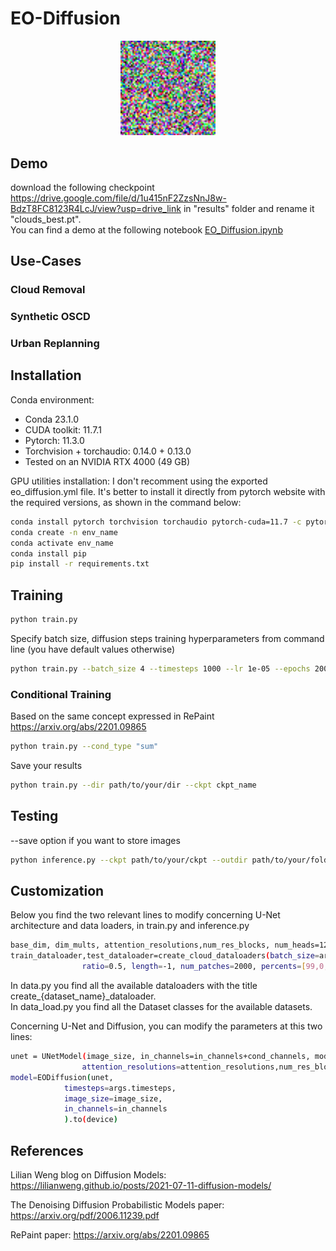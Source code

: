 # EO-Diffusion
<p align="center">
  <img   
  width="30%"
  height="30%" 
  src="assets/diff1.gif">
</p>

## Demo
download the following checkpoint https://drive.google.com/file/d/1u415nF2ZzsNnJ8w-BdzT8FC8123R4LcJ/view?usp=drive_link in "results" folder and rename it "clouds_best.pt". </br>
You can find a demo at the following notebook [EO_Diffusion.ipynb](EO_Diffusion.ipynb)
## Use-Cases
### Cloud Removal

### Synthetic OSCD

### Urban Replanning

## Installation
Conda environment: 
- Conda 23.1.0
- CUDA toolkit: 11.7.1
- Pytorch: 11.3.0
- Torchvision + torchaudio: 0.14.0 + 0.13.0
- Tested on an NVIDIA RTX 4000 (49 GB)

GPU utilities installation:
I don't recomment using the exported eo_diffusion.yml file. It's better to install it directly from pytorch website with the required versions, as shown in the command below:

```bash
conda install pytorch torchvision torchaudio pytorch-cuda=11.7 -c pytorch -c nvidia
conda create -n env_name
conda activate env_name
conda install pip
pip install -r requirements.txt
```

## Training

```bash
python train.py
```

Specify batch size, diffusion steps training hyperparameters from command line (you have default values otherwise)
```bash
python train.py --batch_size 4 --timesteps 1000 --lr 1e-05 --epochs 200
```

### Conditional Training
Based on the same concept expressed in RePaint https://arxiv.org/abs/2201.09865
```bash
python train.py --cond_type "sum"
```

Save your results
```bash
python train.py --dir path/to/your/dir --ckpt ckpt_name
```

## Testing
--save option if you want to store images
```bash
python inference.py --ckpt path/to/your/ckpt --outdir path/to/your/folder_samples --save
```

## Customization
Below you find the two relevant lines to modify concerning U-Net architecture and data loaders, in train.py and inference.py
```bash
base_dim, dim_mults, attention_resolutions,num_res_blocks, num_heads=128,[1,2,3,4],[4,8],2,8
train_dataloader,test_dataloader=create_cloud_dataloaders(batch_size=args.batch_size, num_workers=4, size=image_size,
                ratio=0.5, length=-1, num_patches=2000, percents=[99,0,70])
```
In data.py you find all the available dataloaders with the title create_{dataset_name}_dataloader. </br>
In data_load.py you find all the Dataset classes for the available datasets. 

Concerning U-Net and Diffusion, you can modify the parameters at this two lines:
```bash
unet = UNetModel(image_size, in_channels=in_channels+cond_channels, model_channels=base_dim, out_channels=out_channels, channel_mult=dim_mults, 
                attention_resolutions=attention_resolutions,num_res_blocks=num_res_blocks, num_heads=num_heads, num_classes=num_classes)
model=EODiffusion(unet,
            timesteps=args.timesteps,
            image_size=image_size,
            in_channels=in_channels
            ).to(device)
```

## References

Lilian Weng blog on Diffusion Models: https://lilianweng.github.io/posts/2021-07-11-diffusion-models/

The Denoising Diffusion Probabilistic Models paper: https://arxiv.org/pdf/2006.11239.pdf 

RePaint paper: https://arxiv.org/abs/2201.09865

